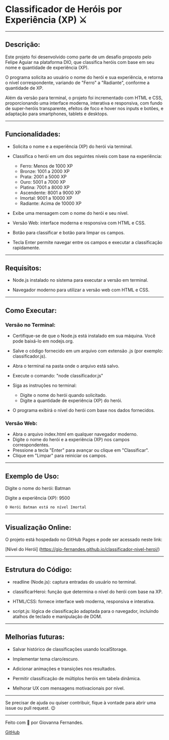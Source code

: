 # Classificador de Heróis por Experiência (XP) ⚔️

---

## Descrição:

Este projeto foi desenvolvido como parte de um desafio proposto pelo Felipe Aguiar na plataforma DIO, que classifica heróis com base em seu nome e quantidade de experiência (XP). 

O programa solicita ao usuário o nome do herói e sua experiência, e retorna o nível correspondente, variando de "Ferro" a "Radiante", conforme a quantidade de XP.

Além da versão para terminal, o projeto foi incrementado com HTML e CSS, proporcionando uma interface moderna, interativa e responsiva, com fundo de super-heróis transparente, efeitos de foco e hover nos inputs e botões, e adaptação para smartphones, tablets e desktops.

---

## Funcionalidades:

- Solicita o nome e a experiência (XP) do herói via terminal.

- Classifica o herói em um dos seguintes níveis com base na experiência:
   - Ferro: Menos de 1000 XP
   - Bronze: 1001 a 2000 XP
   - Prata: 2001 a 5000 XP
   - Ouro: 5001 a 7000 XP
   - Platina: 7001 a 8000 XP
   - Ascendente: 8001 a 9000 XP
   - Imortal: 9001 a 10000 XP
   - Radiante: Acima de 10000 XP

- Exibe uma mensagem com o nome do herói e seu nível.
- Versão Web: interface moderna e responsiva com HTML e CSS.
- Botão para classificar e botão para limpar os campos.
- Tecla Enter permite navegar entre os campos e executar a classificação rapidamente.

---

## Requisitos:

- Node.js instalado no sistema para executar a versão em terminal.

- Navegador moderno para utilizar a versão web com HTML e CSS.

---

## Como Executar:

### Versão no Terminal:

- Certifique-se de que o Node.js está instalado em sua máquina. Você pode baixá-lo em nodejs.org.
- Salve o código fornecido em um arquivo com extensão .js (por exemplo: classificador.js).
- Abra o terminal na pasta onde o arquivo está salvo.
- Execute o comando: "node classificador.js"

- Siga as instruções no terminal:
  - Digite o nome do herói quando solicitado.
  - Digite a quantidade de experiência (XP) do herói.

- O programa exibirá o nível do herói com base nos dados fornecidos.

### Versão Web:

- Abra o arquivo index.html em qualquer navegador moderno.
- Digite o nome do herói e a experiência (XP) nos campos correspondentes.
- Pressione a tecla "Enter" para avançar ou clique em "Classificar".
- Clique em "Limpar" para reiniciar os campos.

---

## Exemplo de Uso:

Digite o nome do herói: Batman

Digite a experiência (XP): 9500

`O Herói Batman está no nível Imortal`

---

## Visualização Online:

O projeto está hospedado no GitHub Pages e pode ser acessado neste link:

[Nível do Herói] (https://gio-fernandes.github.io/classificador-nivel-heroi/)

---

## Estrutura do Código:

- readline (Node.js): captura entradas do usuário no terminal.

- classificarHeroi: função que determina o nível do herói com base na XP.

- HTML/CSS: fornece interface web moderna, responsiva e interativa.

- script.js: lógica de classificação adaptada para o navegador, incluindo atalhos de teclado e manipulação de DOM.

---

## Melhorias futuras:

- Salvar histórico de classificações usando localStorage.

- Implementar tema claro/escuro.

- Adicionar animações e transições nos resultados.

- Permitir classificação de múltiplos heróis em tabela dinâmica.

- Melhorar UX com mensagens motivacionais por nível.

---

Se precisar de ajuda ou quiser contribuir, fique à vontade para abrir uma issue ou pull request. 😉

---

Feito com 💜 por Giovanna Fernandes.

[GitHub](https://github.com/gio-fernandes)
